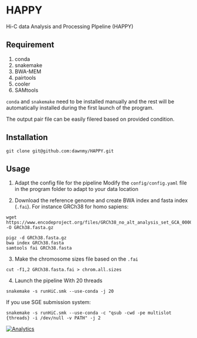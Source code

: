 # HAPPY
Hi-C data Analysis and Processing PIpeline (HAPPY)

## Requirement

1. conda
2. snakemake
3. BWA-MEM
4. pairtools
5. cooler
6. SAMtools

`conda` and `snakemake` need to be installed manually and the rest will be automatically installed during the first launch of the program.

The output pair file can be easily filered based on provided condition.

## Installation

```shell
git clone git@github.com:dawnmy/HAPPY.git
```

## Usage

1. Adapt the config file for the pipeline
Modify the `config/config.yaml` file in the program folder to adapt to your data location

2. Download the reference genome and create BWA index and fasta index (`.fai`). 
For instance GRCh38 for homo sapiens:
```shell
wget https://www.encodeproject.org/files/GRCh38_no_alt_analysis_set_GCA_000001405.15/@@download/GRCh38_no_alt_analysis_set_GCA_000001405.15.fasta.gz -O GRCh38.fasta.gz

pigz -d GRCh38.fasta.gz
bwa index GRCh38.fasta
samtools fai GRCh38.fasta
```

3. Make the chromosome sizes file based on the `.fai`
```shell
cut -f1,2 GRCh38.fasta.fai > chrom.all.sizes
```

4. Launch the pipeline
With 20 threads
```shell
snakemake -s runHiC.smk --use-conda -j 20
```

If you use SGE submission system:
```shell
snakemake -s runHiC.smk --use-conda -c "qsub -cwd -pe multislot {threads} -i /dev/null -v PATH" -j 2
```

[![Analytics](https://ga-beacon.appspot.com/UA-143780277-1/HAPPY/readme?pixel)](https://github.com/igrigorik/ga-beacon)

